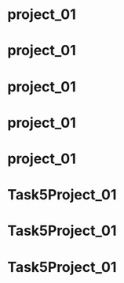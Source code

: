# project_01
# project_01
# project_01
# project_01
# project_01
# Task5Project_01
# Task5Project_01
# Task5Project_01
